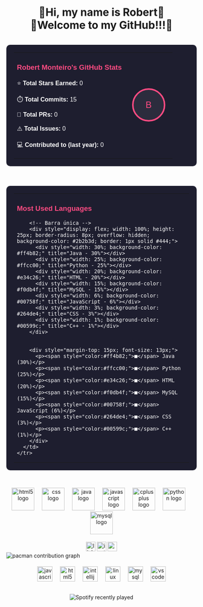 <!-- ============================= -->
<!-- Título e boas-vindas -->
<h1 align="center">👾Hi, my name is Robert👾<br>👾Welcome to my GitHub!!!👾</h1>

<!-- ============================= -->
<!-- Cards lado a lado (GitHub Stats + Most Used Languages) -->
<div align="center" style="display: flex; justify-content: center; flex-wrap: wrap; gap: 20px;">

  <!-- GitHub Stats -->
  <table width="350" style="background-color:#1e1e2f; border-radius:10px; padding:20px; color:white; font-family:sans-serif;" cellspacing="0">
    <tr>
      <td valign="top" align="left" width="70%">
        <h3 style="color:#ff4b82;">Robert Monteiro's GitHub Stats</h3>
        <p>⭐ <strong>Total Stars Earned:</strong> 0</p>
        <p>⏱️ <strong>Total Commits:</strong> 15</p>
        <p>🔀 <strong>Total PRs:</strong> 0</p>
        <p>⚠️ <strong>Total Issues:</strong> 0</p>
        <p>💻 <strong>Contributed to (last year):</strong> 0</p>
      </td>
      <td valign="middle" align="center" width="30%">
        <div style="background-color:#2c2c3d; border-radius:50%; width:80px; height:80px; display:flex; align-items:center; justify-content:center; font-size:24px; border:4px solid #ff4b82;">
          <span style="color:#ff4b82;">B</span>
        </div>
      </td>
    </tr>
  </table>

  <!-- Most Used Languages (Barra única) -->
  <table width="350" style="background-color:#1e1e2f; border-radius:10px; padding:20px; color:white; font-family:sans-serif;" cellspacing="0">
    <tr>
      <td>
        <h3 style="color:#ff4b82;">Most Used Languages</h3>

        <!-- Barra única -->
        <div style="display: flex; width: 100%; height: 25px; border-radius: 8px; overflow: hidden; background-color: #2b2b3d; border: 1px solid #444;">
          <div style="width: 30%; background-color: #ff4b82;" title="Java - 30%"></div>
          <div style="width: 25%; background-color: #ffcc00;" title="Python - 25%"></div>
          <div style="width: 20%; background-color: #e34c26;" title="HTML - 20%"></div>
          <div style="width: 15%; background-color: #f0db4f;" title="MySQL - 15%"></div>
          <div style="width: 6%; background-color: #00758f;" title="JavaScript - 6%"></div>
          <div style="width: 3%; background-color: #264de4;" title="CSS - 3%"></div>
          <div style="width: 1%; background-color: #00599c;" title="C++ - 1%"></div>
        </div>


        <div style="margin-top: 15px; font-size: 13px;">
          <p><span style="color:#ff4b82;">■</span> Java (30%)</p>
          <p><span style="color:#ffcc00;">■</span> Python (25%)</p>
          <p><span style="color:#e34c26;">■</span> HTML (20%)</p>
          <p><span style="color:#f0db4f;">■</span> MySQL (15%)</p>
          <p><span style="color:#00758f;">■</span> JavaScript (6%)</p>
          <p><span style="color:#264de4;">■</span> CSS (3%)</p>
          <p><span style="color:#00599c;">■</span> C++ (1%)</p>
        </div>
      </td>
    </tr>
  </table>

</div>

<!-- ============================= -->
<!-- Ícones das Tecnologias -->
<div align="center" style="margin-top: 30px;">
  <img src="https://cdn.jsdelivr.net/gh/devicons/devicon/icons/html5/html5-original.svg" height="60" alt="html5 logo" />
  <img width="12" />
  <img src="https://cdn.jsdelivr.net/gh/devicons/devicon/icons/css3/css3-original.svg" height="60" alt="css logo" />
  <img width="12" />
  <img src="https://cdn.jsdelivr.net/gh/devicons/devicon/icons/java/java-original.svg" height="60" alt="java logo" />
  <img width="12" />
  <img src="https://cdn.jsdelivr.net/gh/devicons/devicon/icons/javascript/javascript-plain.svg" height="60" alt="javascript logo" />
  <img width="12" />
  <img src="https://cdn.jsdelivr.net/gh/devicons/devicon/icons/cplusplus/cplusplus-original.svg" height="60" alt="cplusplus logo" />
  <img width="12" />
  <img src="https://cdn.jsdelivr.net/gh/devicons/devicon/icons/python/python-original.svg" height="60" alt="python logo" />
  <img width="12" />
  <img src="https://cdn.jsdelivr.net/gh/devicons/devicon/icons/mysql/mysql-original.svg" height="60" alt="mysql logo" />
</div>

<!-- ============================= -->
<!-- Redes sociais -->
<div align="center" style="margin-top: 20px;">
  <img src="https://img.shields.io/static/v1?message=LinkedIn&logo=linkedin&label=&color=0077B5&logoColor=white&labelColor=&style=flat" height="25" alt="linkedin logo" />
  <img src="https://img.shields.io/static/v1?message=Instagram&logo=instagram&label=&color=E4405F&logoColor=white&labelColor=&style=flat" height="25" alt="instagram logo" />
  <img src="https://img.shields.io/static/v1?message=Gmail&logo=gmail&label=&color=D14836&logoColor=white&labelColor=&style=flat" height="25" alt="gmail logo" />
</div>

<!-- ============================= -->
<!-- Pacman Contribution Graph -->
<picture>
  <source media="(prefers-color-scheme: dark)" srcset="https://raw.githubusercontent.com/Robert-art-full/Robert-art-full/output/pacman-contribution-graph-dark.svg">
  <source media="(prefers-color-scheme: light)" srcset="https://raw.githubusercontent.com/Robert-art-full/Robert-art-full/output/pacman-contribution-graph.svg">
  <img alt="pacman contribution graph" src="https://raw.githubusercontent.com/Robert-art-full/Robert-art-full/output/pacman-contribution-graph.svg">
</picture>

<!-- ============================= -->
<!-- Ferramentas que você usa -->
<div align="center" style="margin-top: 20px;">
  <img src="https://cdn.jsdelivr.net/gh/devicons/devicon/icons/javascript/javascript-original.svg" height="40" alt="javascript logo" />
  <img width="12" />
  <img src="https://cdn.jsdelivr.net/gh/devicons/devicon/icons/html5/html5-original.svg" height="40" alt="html5 logo" />
  <img width="12" />
  <img src="https://cdn.jsdelivr.net/gh/devicons/devicon/icons/intellij/intellij-original.svg" height="40" alt="intellij logo" />
  <img width="12" />
  <img src="https://cdn.jsdelivr.net/gh/devicons/devicon/icons/linux/linux-original.svg" height="40" alt="linux logo" />
  <img width="12" />
  <img src="https://cdn.jsdelivr.net/gh/devicons/devicon/icons/mysql/mysql-original.svg" height="40" alt="mysql logo" />
  <img width="12" />
  <img src="https://cdn.jsdelivr.net/gh/devicons/devicon/icons/vscode/vscode-original.svg" height="40" alt="vscode logo" />
</div>

<!-- ============================= -->
<!-- Spotify Recently Played -->
<div align="center" style="margin-top: 30px;">
  <img src="https://spotify-recently-played-readme.vercel.app/api?count=5" alt="Spotify recently played" />
</div>
